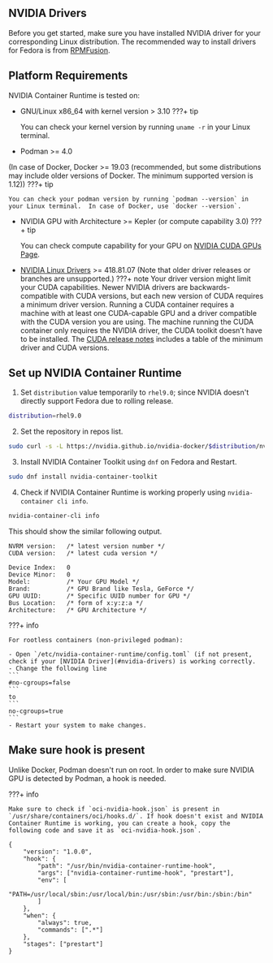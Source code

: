 ## NVIDIA Drivers
Before you get started, make sure you have installed NVIDIA driver for your corresponding Linux distribution. The recommended way to install drivers for Fedora is from [RPMFusion](https://rpmfusion.org/Howto/NVIDIA#Installing_the_drivers).

## Platform Requirements
NVIDIA Container Runtime is tested on:

- GNU/Linux x86_64 with kernel version > 3.10
???+ tip

    You can check your kernel version by running `uname -r` in your Linux terminal.

- Podman >= 4.0

(In case of Docker, Docker >= 19.03 (recommended, but some distributions may include older versions of Docker. The minimum supported version is 1.12))
???+ tip

    You can check your podman version by running `podman --version` in your Linux terminal.  In case of Docker, use `docker --version`.
    
- NVIDIA GPU with Architecture >= Kepler (or compute capability 3.0)
???+ tip

    You can check compute capability for your GPU on [NVIDIA CUDA GPUs Page](https://developer.nvidia.com/cuda-gpus#compute).
    
- [NVIDIA Linux Drivers](#nvidia-drivers) >= 418.81.07 (Note that older driver releases or branches are unsupported.)
???+ note
    Your driver version might limit your CUDA capabilities. Newer NVIDIA drivers are backwards-compatible with CUDA versions, but each new version of CUDA requires a minimum driver version. Running a CUDA container requires a machine with at least one CUDA-capable GPU and a driver compatible with the CUDA version you are using. The machine running the CUDA container only requires the NVIDIA driver, the CUDA toolkit doesn’t have to be installed. The [CUDA release notes](https://docs.nvidia.com/cuda/cuda-toolkit-release-notes/index.html#cuda-major-component-versions) includes a table of the minimum driver and CUDA versions.
    
## Set up NVIDIA Container Runtime
1. Set `distribution` value temporarily to `rhel9.0`; since NVIDIA doesn't directly support Fedora due to rolling release.
```bash
distribution=rhel9.0
```

2. Set the repository in repos list.
```bash
sudo curl -s -L https://nvidia.github.io/nvidia-docker/$distribution/nvidia-docker.repo | tee /etc/yum.repos.d/nvidia-docker.repo
```

3. Install NVIDIA Container Toolkit using `dnf` on Fedora and Restart.
```bash
sudo dnf install nvidia-container-toolkit
```

4. Check if NVIDIA Container Runtime is working properly using `nvidia-container cli info`.
```bash
nvidia-container-cli info
```
This should show the similar following output.
```
NVRM version:   /* latest version number */
CUDA version:   /* latest cuda version */

Device Index:   0
Device Minor:   0
Model:          /* Your GPU Model */
Brand:          /* GPU Brand like Tesla, GeForce */
GPU UUID:       /* Specific UUID number for GPU */
Bus Location:   /* form of x:y:z:a */
Architecture:   /* GPU Architecture */
```
???+ info

    For rootless containers (non-privileged podman):
    
    - Open `/etc/nvidia-container-runtime/config.toml` (if not present, check if your [NVIDIA Driver](#nvidia-drivers) is working correctly.
    - Change the following line
    ```
    #no-cgroups=false
    ```
    to
    ```
    no-cgroups=true
    ```
    - Restart your system to make changes.

## Make sure hook is present
Unlike Docker, Podman doesn't run on root. In order to make sure NVIDIA GPU is detected by Podman, a hook is needed. 

???+ info

    Make sure to check if `oci-nvidia-hook.json` is present in `/usr/share/containers/oci/hooks.d/`. If hook doesn't exist and NVIDIA Container Runtime is working, you can create a hook, copy the following code and save it as `oci-nvidia-hook.json`.

```
{
    "version": "1.0.0",
    "hook": {
        "path": "/usr/bin/nvidia-container-runtime-hook",
        "args": ["nvidia-container-runtime-hook", "prestart"],
        "env": [
            "PATH=/usr/local/sbin:/usr/local/bin:/usr/sbin:/usr/bin:/sbin:/bin"
        ]
    },
    "when": {
        "always": true,
        "commands": [".*"]
    },
    "stages": ["prestart"]
}
```

